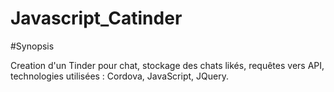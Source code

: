 # Javascript_Catinder

#Synopsis

Creation d'un Tinder pour chat, stockage des chats likés, requêtes vers API, technologies utilisées : Cordova, JavaScript, JQuery.
